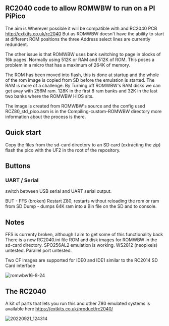 ## RC2040 code to allow ROMWBW to run on a PI PiPico 
The aim is Wherever possible it will be compatible with and RC2040 PCB http://extkits.co.uk/rc2040
But as ROMWBW doesn't have the ability to start at different ROM positions the three Address select lines are currently redundent.

The other issue is that ROMWBW uses bank switching to page in blocks of 16k pages. Normally using 512K or RAM and 512K of ROM. This poses a problem in a micro that has a maximum of 264K of memory. 

The ROM has been moved into flash, this is done at startup and the whole of the rom image is copied from SD before the emulation is started. 
The RAM is more of a challenge. By Turning off ROMWBW's RAM disks we can get avay with 256M ram. 128K in the first 8 ram banks and 32K in the last two banks where the ROMWBW HIOS sits.

The image is created from ROMWBW's source and the config used RCZ80_std_pico.asm is in the Compiling-custom-ROMWBW directory
more information about the process is there.

## Quick start
Copy the files from the sd-card directory to an SD card (extracting the zip)
flash the pico with the UF2 in the root of the repository. 


## Buttons

### UART / Serial 
switch between USB serial and UART serial output. 

BUT - FFS (broken)
Restart Z80, restarts without reloading the rom or ram from SD
Dump - dumps 64K ram into a Bin file on the SD and to console.


## Notes
FFS is currenty broken, although I aim to get some of this functionality back
There is a new RC2040.ini file ROM and disk images for ROMWBW in the sd-card directory.
SPO256AL2 emulation is working. 
WS2812 (neopixels) untested.
Parallel port untested.

Two CF images are supported for IDE0 and IDE1 similar to the RC2014 SD Card interface


![romwbw16-8-24](https://github.com/user-attachments/assets/60d47d1b-ad1c-487d-b0ce-a513a7ee87ff)

## The RC2040 
A kit of parts that lets you run this and other Z80 emulated systems is available here https://extkits.co.uk/product/rc2040/

![20220921_124314](https://github.com/user-attachments/assets/7536d248-94a7-4b19-8226-6467483e52bd)


